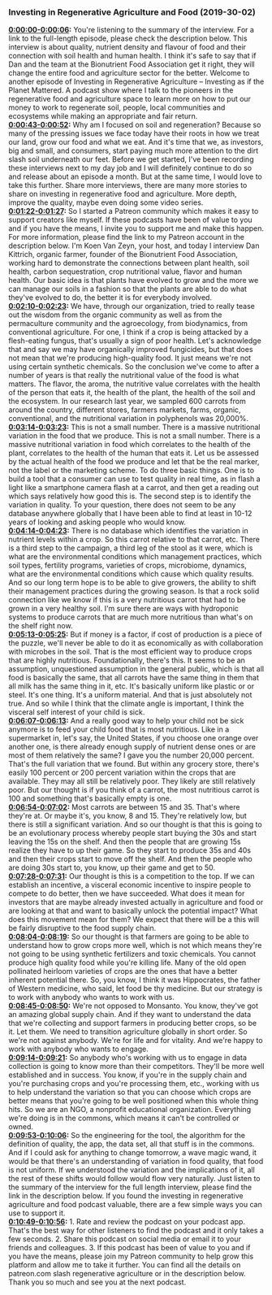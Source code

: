 ### Investing in Regenerative Agriculture and Food  (2019-30-02)
**[0:00:00-0:00:06](https://investinginregenerativeagriculture.com/2019/05/29/dan-kittredge/#t=0:00:00):**  You're listening to the summary of the interview. For a link to the full-length episode, please check the description below.  This interview is about quality, nutrient density and flavour of food and their connection with soil health and human health.  I think it's safe to say that if Dan and the team at the Bionutrient Food Association get it right, they will change the entire food and agriculture sector for the better.  Welcome to another episode of Investing in Regenerative Agriculture – Investing as if the Planet Mattered.  A podcast show where I talk to the pioneers in the regenerative food and agriculture space to learn more on how to put our money to work to regenerate soil, people, local communities and ecosystems while making an appropriate and fair return.  
**[0:00:43-0:00:52](https://investinginregenerativeagriculture.com/2019/05/29/dan-kittredge/#t=0:00:43):**  Why am I focused on soil and regeneration? Because so many of the pressing issues we face today have their roots in how we treat our land, grow our food and what we eat.  And it's time that we, as investors, big and small, and consumers, start paying much more attention to the dirt slash soil underneath our feet.  Before we get started, I've been recording these interviews next to my day job and I will definitely continue to do so and release about an episode a month.  But at the same time, I would love to take this further. Share more interviews, there are many more stories to share on investing in regenerative food and agriculture.  More depth, improve the quality, maybe even doing some video series.  
**[0:01:22-0:01:27](https://investinginregenerativeagriculture.com/2019/05/29/dan-kittredge/#t=0:01:22):**  So I started a Patreon community which makes it easy to support creators like myself.  If these podcasts have been of value to you and if you have the means, I invite you to support me and make this happen.  For more information, please find the link to my Patreon account in the description below.  I'm Koen Van Zeyn, your host, and today I interview Dan Kittrich, organic farmer, founder of the Bionutrient Food Association, working hard to demonstrate the connections between plant health, soil health, carbon sequestration, crop nutritional value, flavor and human health.  Our basic idea is that plants have evolved to grow and the more we can manage our soils in a fashion so that the plants are able to do what they've evolved to do, the better it is for everybody involved.  
**[0:02:10-0:02:23](https://investinginregenerativeagriculture.com/2019/05/29/dan-kittredge/#t=0:02:10):**  We have, through our organization, tried to really tease out the wisdom from the organic community as well as from the permaculture community and the agroecology, from biodynamics, from conventional agriculture.  For one, I think if a crop is being attacked by a flesh-eating fungus, that's usually a sign of poor health.  Let's acknowledge that and say we may have organically improved fungicides, but that does not mean that we're producing high-quality food. It just means we're not using certain synthetic chemicals.  So the conclusion we've come to after a number of years is that really the nutritional value of the food is what matters. The flavor, the aroma, the nutritive value correlates with the health of the person that eats it, the health of the plant, the health of the soil and the ecosystem.  In our research last year, we sampled 600 carrots from around the country, different stores, farmers markets, farms, organic, conventional, and the nutritional variation in polyphenols was 20,000%.  
**[0:03:14-0:03:23](https://investinginregenerativeagriculture.com/2019/05/29/dan-kittredge/#t=0:03:14):**  This is not a small number. There is a massive nutritional variation in the food that we produce.  This is not a small number. There is a massive nutritional variation in food which correlates to the health of the plant, correlates to the health of the human that eats it.  Let us be assessed by the actual health of the food we produce and let that be the real marker, not the label or the marketing scheme.  To do three basic things. One is to build a tool that a consumer can use to test quality in real time, as in flash a light like a smartphone camera flash at a carrot, and then get a reading out which says relatively how good this is.  The second step is to identify the variation in quality. To your question, there does not seem to be any database anywhere globally that I have been able to find at least in 10-12 years of looking and asking people who would know.  
**[0:04:14-0:04:23](https://investinginregenerativeagriculture.com/2019/05/29/dan-kittredge/#t=0:04:14):**  There is no database which identifies the variation in nutrient levels within a crop. So this carrot relative to that carrot, etc.  There is a third step to the campaign, a third leg of the stool as it were, which is what are the environmental conditions which management practices, which soil types, fertility programs, varieties of crops, microbiome, dynamics, what are the environmental conditions which cause which quality results.  And so our long term hope is to be able to give growers, the ability to shift their management practices during the growing season.  Is that a rock solid connection like we know if this is a very nutritious carrot that had to be grown in a very healthy soil.  I'm sure there are ways with hydroponic systems to produce carrots that are much more nutritious than what's on the shelf right now.  
**[0:05:13-0:05:25](https://investinginregenerativeagriculture.com/2019/05/29/dan-kittredge/#t=0:05:13):**  But if money is a factor, if cost of production is a piece of the puzzle, we'll never be able to do it as economically as with collaboration with microbes in the soil.  That is the most efficient way to produce crops that are highly nutritious.  Foundationally, there's this. It seems to be an assumption, unquestioned assumption in the general public, which is that all food is basically the same, that all carrots have the same thing in them that all milk has the same thing in it, etc.  It's basically uniform like plastic or or steel. It's one thing. It's a uniform material. And that is just absolutely not true.  And so while I think that the climate angle is important, I think the visceral self interest of your child is sick.  
**[0:06:07-0:06:13](https://investinginregenerativeagriculture.com/2019/05/29/dan-kittredge/#t=0:06:07):**  And a really good way to help your child not be sick anymore is to feed your child food that is most nutritious.  Like in a supermarket in, let's say, the United States, if you choose one orange over another one, is there already enough supply of nutrient dense ones or are most of them relatively the same?  I gave you the number 20,000 percent. That's the full variation that we found. But within any grocery store, there's easily 100 percent or 200 percent variation within the crops that are available.  They may all still be relatively poor. They likely are still relatively poor.  But our thought is if you think of a carrot, the most nutritious carrot is 100 and something that's basically empty is one.  
**[0:06:54-0:07:02](https://investinginregenerativeagriculture.com/2019/05/29/dan-kittredge/#t=0:06:54):**  Most carrots are between 15 and 35. That's where they're at. Or maybe it's, you know, 8 and 15.  They're relatively low, but there is still a significant variation.  And so our thought is that this is going to be an evolutionary process whereby people start buying the 30s and start leaving the 15s on the shelf.  And then the people that are growing 15s realize they have to up their game. So they start to produce 35s and 40s and then their crops start to move off the shelf.  And then the people who are doing 30s start to, you know, up their game and get to 50.  
**[0:07:28-0:07:31](https://investinginregenerativeagriculture.com/2019/05/29/dan-kittredge/#t=0:07:28):**  Our thought is this is a competition to the top.  If we can establish an incentive, a visceral economic incentive to inspire people to compete to do better, then we have succeeded.  What does it mean for investors that are maybe already invested actually in agriculture and food or are looking at that and want to basically unlock the potential impact?  What does this movement mean for them?  We expect that there will be a this will be fairly disruptive to the food supply chain.  
**[0:08:04-0:08:19](https://investinginregenerativeagriculture.com/2019/05/29/dan-kittredge/#t=0:08:04):**  So our thought is that farmers are going to be able to understand how to grow crops more well, which is not which means they're not going to be using synthetic fertilizers and toxic chemicals.  You cannot produce high quality food while you're killing life.  Many of the old open pollinated heirloom varieties of crops are the ones that have a better inherent potential there.  So, you know, I think it was Hippocrates, the father of Western medicine, who said, let food be thy medicine.  But our strategy is to work with anybody who wants to work with us.  
**[0:08:45-0:08:50](https://investinginregenerativeagriculture.com/2019/05/29/dan-kittredge/#t=0:08:45):**  We're not opposed to Monsanto. You know, they've got an amazing global supply chain.  And if they want to understand the data that we're collecting and support farmers in producing better crops, so be it.  Let them. We need to transition agriculture globally in short order.  So we're not against anybody. We're for life and for vitality.  And we're happy to work with anybody who wants to engage.  
**[0:09:14-0:09:21](https://investinginregenerativeagriculture.com/2019/05/29/dan-kittredge/#t=0:09:14):**  So anybody who's working with us to engage in data collection is going to know more than their competitors.  They'll be more well established and in success.  You know, if you're in the supply chain and you're purchasing crops and you're processing them, etc., working with us to help understand the variation so that you can choose which crops are better means that you're going to be well positioned when this whole thing hits.  So we are an NGO, a nonprofit educational organization.  Everything we're doing is in the commons, which means it can't be controlled or owned.  
**[0:09:53-0:10:06](https://investinginregenerativeagriculture.com/2019/05/29/dan-kittredge/#t=0:09:53):**  So the engineering for the tool, the algorithm for the definition of quality, the app, the data set, all that stuff is in the commons.  And if I could ask for anything to change tomorrow, a wave magic wand, it would be that there's an understanding of variation in food quality, that food is not uniform.  If we understood the variation and the implications of it, all the rest of these shifts would follow would flow very naturally.  Just listen to the summary of the interview for the full length interview, please find the link in the description below.  If you found the investing in regenerative agriculture and food podcast valuable, there are a few simple ways you can use to support it.  
**[0:10:49-0:10:56](https://investinginregenerativeagriculture.com/2019/05/29/dan-kittredge/#t=0:10:49):**  1. Rate and review the podcast on your podcast app. That's the best way for other listeners to find the podcast and it only takes a few seconds.  2. Share this podcast on social media or email it to your friends and colleagues.  3. If this podcast has been of value to you and if you have the means, please join my Patreon community to help grow this platform and allow me to take it further.  You can find all the details on patreon.com slash regenerative agriculture or in the description below.  Thank you so much and see you at the next podcast.  